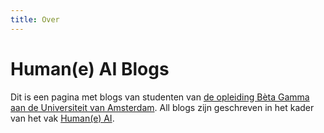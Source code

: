 ```yaml
---
title: Over
---
```


# Human(e) AI Blogs

Dit is een pagina met blogs van studenten van [de opleiding Bèta Gamma aan de Universiteit van Amsterdam](https://www.uva.nl/programmas/bachelors/beta-gamma/beta-gamma.html). All blogs zijn geschreven in het kader van het vak [Human(e) AI](https://studiegids.uva.nl/xmlpages/page/2020-2021/zoek-vak/vak/80298).